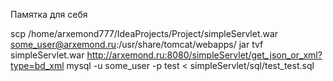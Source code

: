 Памятка для себя

scp /home/arxemond777/IdeaProjects/Project/simpleServlet.war   some_user@arxemond.ru:/usr/share/tomcat/webapps/
jar tvf simpleServlet.war
http://arxemond.ru:8080/simpleServlet/get_json_or_xml?type=bd_xml 
mysql -u some_user -p test < simpleServlet/sql/test_test.sql
